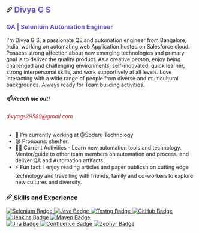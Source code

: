 <article class="markdown-body entry-content container-lg f5" itemprop="text">
  <h1 dir="auto" style="color:SlateBlue;>
    <a id="user-content-nisha-vekariya" class="anchor" aria-hidden="true" tabindex="-1" href="#Divya-GS-1">
      <svg class="octicon octicon-link" viewBox="0 0 16 16" version="1.1" width="16" height="16" aria-hidden="true">
        <path d="m7.775 3.275 1.25-1.25a3.5 3.5 0 1 1 4.95 4.95l-2.5 2.5a3.5 3.5 0 0 1-4.95 0 .751.751 0 0 1 .018-1.042.751.751 0 0 1 1.042-.018 1.998 1.998 0 0 0 2.83 0l2.5-2.5a2.002 2.002 0 0 0-2.83-2.83l-1.25 1.25a.751.751 0 0 1-1.042-.018.751.751 0 0 1-.018-1.042Zm-4.69 9.64a1.998 1.998 0 0 0 2.83 0l1.25-1.25a.751.751 0 0 1 1.042.018.751.751 0 0 1 .018 1.042l-1.25 1.25a3.5 3.5 0 1 1-4.95-4.95l2.5-2.5a3.5 3.5 0 0 1 4.95 0 .751.751 0 0 1-.018 1.042.751.751 0 0 1-1.042.018 1.998 1.998 0 0 0-2.83 0l-2.5 2.5a1.998 1.998 0 0 0 0 2.83Z"></path>
      </svg>
    </a>Divya G S
  </h1>
   <h3 style="color:SlateBlue;">QA | Selenium Automation Engineer
  </h3>
  <p dir="auto">I'm Divya G S, a passionate QE and automation engineer from Bangalore, India. working on automating web Application hosted on Salesforce cloud. Possess strong affection about new emerging technologies and primary goal is to deliver the quality product. 
As a creative person, enjoy being challenged and challenging environments, self-motivated, quick learner, strong interpersonal skills, and work supportively at all levels. Love interacting with a wide range of people from diverse and multicultural backgrounds. Always ready for Team building activities.</p>
  <h5 dir="auto">📫 Reach me out!</h5>
  <h6 style="color:brown;">divyags29589@gmail.com</h6>
  <ul dir="auto">
    <li>🔭 I’m currently working at @Sodaru Technology</li>
    <li>😄 Pronouns: she/her.</li>
    <li>👩‍💻 Current Activities - Learn new automation tools and technology. Mentor/guide to other team members on automation and process, and deliver QA and Automation artifacts.</li>
    <li>⚡ Fun fact: I enjoy reading articles and paper publicsh on cutting edge technology and travelling with friends, family and co-workers to explore new cultures and diversity.</li>
  </ul>
  <h3 dir="auto">
    <a id="user-content-skills-and-experience" class="anchor" aria-hidden="true" tabindex="-1" href="#skills-and-experience">
      <svg class="octicon octicon-link" viewBox="0 0 16 16" version="1.1" width="16" height="16" aria-hidden="true">
        <path d="m7.775 3.275 1.25-1.25a3.5 3.5 0 1 1 4.95 4.95l-2.5 2.5a3.5 3.5 0 0 1-4.95 0 .751.751 0 0 1 .018-1.042.751.751 0 0 1 1.042-.018 1.998 1.998 0 0 0 2.83 0l2.5-2.5a2.002 2.002 0 0 0-2.83-2.83l-1.25 1.25a.751.751 0 0 1-1.042-.018.751.751 0 0 1-.018-1.042Zm-4.69 9.64a1.998 1.998 0 0 0 2.83 0l1.25-1.25a.751.751 0 0 1 1.042.018.751.751 0 0 1 .018 1.042l-1.25 1.25a3.5 3.5 0 1 1-4.95-4.95l2.5-2.5a3.5 3.5 0 0 1 4.95 0 .751.751 0 0 1-.018 1.042.751.751 0 0 1-1.042.018 1.998 1.998 0 0 0-2.83 0l-2.5 2.5a1.998 1.998 0 0 0 0 2.83Z"></path>
      </svg>
    </a>Skills and Experience
  </h3>
  <p dir="auto">
    <a href="#">
      <img src="https://camo.githubusercontent.com/27dbdca68604aba4466c6796a941ad55618f157a4bbd1f9abc0781689c2b513d/68747470733a2f2f696d672e736869656c64732e696f2f62616467652f2d53656c656e69756d2d627269676874677265656e3f7374796c653d666c61742d737175617265266c6162656c436f6c6f723d626c61636b266c6f676f3d73656c656e69756d266c6f676f436f6c6f723d7768697465" alt="Selenium Badge" data-canonical-src="https://img.shields.io/badge/-Selenium-brightgreen?style=flat-square&amp;labelColor=black&amp;logo=selenium&amp;logoColor=white" style="max-width:100%">
    </a>
    <a href="#">
      <img src="https://camo.githubusercontent.com/9f37dba81306064fbfe71779f5fc0ed75f9e6181fe48e8cd4945f836c451492a/68747470733a2f2f696d672e736869656c64732e696f2f62616467652f2d4a6176612d3065373661383f7374796c653d666c61742d737175617265266c6162656c436f6c6f723d626c61636b266c6f676f3d6a617661266c6f676f436f6c6f723d7768697465" alt="Java Badge" data-canonical-src="https://img.shields.io/badge/-Java-0e76a8?style=flat-square&amp;labelColor=black&amp;logo=java&amp;logoColor=white" style="max-width:100%">
    </a>
    <a href="#">
      <img src="https://camo.githubusercontent.com/051016a8903c2ab8c89d72a404573871b1e8c95bb30783fb3ff92a4a954ec335/68747470733a2f2f696d672e736869656c64732e696f2f62616467652f2d546573746e672d637269746963616c3f7374796c653d666c61742d737175617265266c6162656c436f6c6f723d626c61636b266c6f676f3d54657374696e266c6f676f436f6c6f723d7768697465" alt="Testng Badge" data-canonical-src="https://img.shields.io/badge/-Testng-critical?style=flat-square&amp;labelColor=black&amp;logo=Testin&amp;logoColor=white" style="max-width:100%">
    </a>
    <a href="#">
      <img src="https://camo.githubusercontent.com/8b3d1277f05f11358904e8a005792a3656b18ccf8aeb3780b8fac53b2d41c133/68747470733a2f2f696d672e736869656c64732e696f2f62616467652f2d4769744875622d6c69676874677261793f7374796c653d666c61742d737175617265266c6162656c436f6c6f723d626c61636b266c6f676f3d476974487562266c6f676f436f6c6f723d7768697465" alt="GitHub Badge" data-canonical-src="https://img.shields.io/badge/-GitHub-lightgray?style=flat-square&amp;labelColor=black&amp;logo=GitHub&amp;logoColor=white" style="max-width:100%">
    </a>
    <a href="#">
      <img src="https://camo.githubusercontent.com/d99ff75dbf3edc3d0de9ad1e587404e36caf9e4dbdb0708ff14970acebf45046/68747470733a2f2f696d672e736869656c64732e696f2f62616467652f2d4a656e6b696e732d677265656e3f7374796c653d666c61742d737175617265266c6162656c436f6c6f723d626c61636b266c6f676f3d4a656e6b696e73266c6f676f436f6c6f723d7768697465" alt="Jenkins Badge" data-canonical-src="https://img.shields.io/badge/-Jenkins-green?style=flat-square&amp;labelColor=black&amp;logo=Jenkins&amp;logoColor=white" style="max-width:100%">
    </a>
    <a href="#">
      <img src="https://camo.githubusercontent.com/ae5d4baaf14ccf058e14298d40ad66ba7464e8f3f9b0ec607b79fe122e767abe/68747470733a2f2f696d672e736869656c64732e696f2f62616467652f2d4d6176656e2d7265643f7374796c653d666c61742d737175617265266c6162656c436f6c6f723d626c61636b266c6f676f3d6170616368656d6176656e266c6f676f436f6c6f723d7768697465" alt="Maven Badge" data-canonical-src="https://img.shields.io/badge/-Maven-red?style=flat-square&amp;labelColor=black&amp;logo=apachemaven&amp;logoColor=white" style="max-width:100%">
    </a>
    </br>
    <a href="#">
      <img src="https://camo.githubusercontent.com/e49814aca3756a44a2fdf5ca4609125109624b31009723425e474a4b1f6fcdc5/68747470733a2f2f696d672e736869656c64732e696f2f62616467652f2d4a6972612d626c75653f7374796c653d666c61742d737175617265266c6162656c436f6c6f723d626c61636b266c6f676f3d4a697261266c6f676f436f6c6f723d7768697465" alt="Jira Badge" data-canonical-src="https://img.shields.io/badge/-Jira-blue?style=flat-square&amp;labelColor=black&amp;logo=Jira&amp;logoColor=white" style="max-width:100%">
    </a>
    <a href="#">
      <img src="https://camo.githubusercontent.com/c04af23f71ce6b6f45c7ee6f70b18ef2751e08e41168ac8ac4de973b7a7c79fc/68747470733a2f2f696d672e736869656c64732e696f2f62616467652f2d436f6e666c75656e63652d3963663f7374796c653d666c61742d737175617265266c6162656c436f6c6f723d626c61636b266c6f676f3d436f6e666c75656e6365266c6f676f436f6c6f723d7768697465" alt="Confluence Badge" data-canonical-src="https://img.shields.io/badge/-Confluence-9cf?style=flat-square&amp;labelColor=black&amp;logo=Confluence&amp;logoColor=white" style="max-width:100%">
    </a>
    <a href="#">
      <img src="https://camo.githubusercontent.com/9fbf6ec56f75b89fbe7aad47872dcb43c114e5d2f6af75777b02cbcf70030a88/68747470733a2f2f696d672e736869656c64732e696f2f62616467652f2d5a65706879722d79656c6c6f77677265656e3f7374796c653d666c61742d737175617265266c6162656c436f6c6f723d79656c6c6f77677265656e266c6f676f3d5a7970687972266c6f676f436f6c6f723d7768697465" alt="Zephyr Badge" data-canonical-src="https://img.shields.io/badge/-Zephyr-yellowgreen?style=flat-square&amp;labelColor=yellowgreen&amp;logo=Zyphyr&amp;logoColor=white" style="max-width:100%">
    </a>
  </p>
</article>
